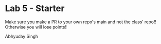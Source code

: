 # Lab 5 - Starter
Make sure you make a PR to your own repo's main and not the class' repo!! Otherwise you will lose points!!

Abhyuday Singh